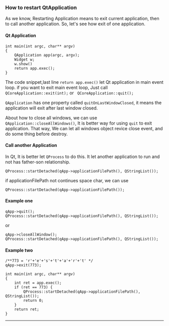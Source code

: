 ### How to restart QtApplication

As we know, Restarting Application means to exit current application, then to call another application.  So, let's see how exit of one application.

#### Qt Application

```
int main(int argc, char** argv)
{
    QApplication app(argc, argv);
    Widget w;
    w.show()
    return app.exec();
}
```

The code snippet,last line `return app.exec()` let Qt application in main event loop. if you want to exit main event loop, Just call` QCoreApplication::exit(int);` or ` QCoreApplication::quit();`

`QApplication` has one property called `quitOnLastWindowClosed`, it means the application will exit after last window closed.

About how to close all windows, we can use ` QApplication::closeAllWindows()`, It is better way for using `quit` to exit application. That way, We can let all windows object revice close event, and do some thing before destroy.

#### Call another Application

In Qt, It is better let `QProcess` to do this. It let another application to run and not has father-son relationship.
```
QProcess::startDetached(qApp->applicationFilePath(), QStringList());
```

if applicationFilePath not continues space char, we can use
```
QProcess::startDetached(qApp->applicationFilePath());
```

#### Example one

```
qApp->quit();
QProcess::startDetached(qApp->applicationFilePath(), QStringList());
```
or
```
qApp->closeAllWindow();
QProcess::startDetached(qApp->applicationFilePath(), QStringList());
```

#### Example two

```
/**773 = 'r'+'e'+'s'+'t'+'a'+'r'+'t' */
qApp->exit(773);
```

```
int main(int argc, char** argv)
{
    int ret = app.exec();
    if (ret == 773) {
        QProcess::startDetached(qApp->applicationFilePath(), QStringList());
        return 0;
    }
    return ret;
}
```


---

